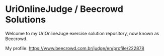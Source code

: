 # UriOnlineJudge / Beecrowd Solutions

Welcome to my UriOnlineJuge exercise solution repository, now known as Beecrowd.

My profile: https://www.beecrowd.com.br/judge/en/profile/222878

